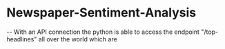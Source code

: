 # Newspaper-Sentiment-Analysis
-- With an API connection the python is able to access the endpoint "/top-headlines" all over the world which are 
